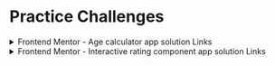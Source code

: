 # Practice Challenges

<details>
  <summary>Frontend Mentor - Age calculator app solution Links</summary>
  
  - [Age calculator app challenge on Frontend Mentor](https://www.frontendmentor.io/challenges/age-calculator-app-dF9DFFpj-Q).
  - [Solution URL](https://github.com/NahidHassanOfficial/FrontendMentor-Challenges/tree/main/Age%20Calculator)
  - [Live Site URL](https://nahidhassanofficial.github.io/FrontendMentor-Challenges/Age%20Calculator/)
</details>
<details>
  <summary>Frontend Mentor - Interactive rating component app solution Links</summary>
  
  - [Interactive rating component app challenge on Frontend Mentor](https://www.frontendmentor.io/challenges/interactive-rating-component-koxpeBUmI).
  - [Solution URL](https://github.com/NahidHassanOfficial/FrontendMentor-Challenges/tree/main/interactive-rating-component)
  - [Live Site URL](https://nahidhassanofficial.github.io/FrontendMentor-Challenges/interactive-rating-component/)
</details>

